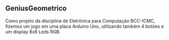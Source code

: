 ## GeniusGeometrico

  Como projeto da disciplina de Eletrônica para Computação BCC-ICMC, fizemos um jogo em uma placa Arduino Uno, utilizando também 4 botões e um display 8x8 Leds RGB.
